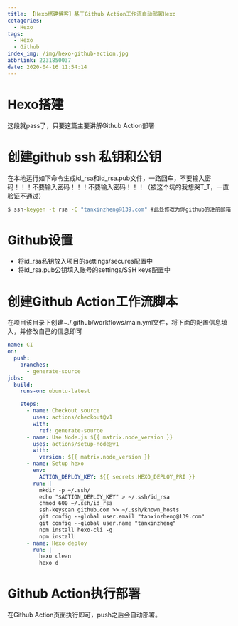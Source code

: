 ```yaml
---
title: 【Hexo搭建博客】基于Github Action工作流自动部署Hexo
cetagories:
  - Hexo
tags:
  - Hexo
  - Github
index_img: /img/hexo-github-action.jpg
abbrlink: 2231850037
date: 2020-04-16 11:54:14
---
```


# Hexo搭建
这段就pass了，只要这篇主要讲解Github Action部署

# 创建github ssh 私钥和公钥
在本地运行如下命令生成id_rsa和id_rsa.pub文件，一路回车，不要输入密码！！！不要输入密码！！！不要输入密码！！！（被这个坑的我想哭T_T，一直验证不通过）
```cmd
$ ssh-keygen -t rsa -C "tanxinzheng@139.com" #此处修改为你github的注册邮箱
```

# Github设置
- 将id_rsa私钥放入项目的settings/secures配置中
- 将id_rsa.pub公钥填入账号的settings/SSH keys配置中

# 创建Github Action工作流脚本

在项目该目录下创建~./.github/workflows/main.yml文件，将下面的配置信息填入，并修改自己的信息即可

```yml
name: CI
on:
  push:
    branches:
      - generate-source
jobs:
  build:
    runs-on: ubuntu-latest

    steps:
      - name: Checkout source
        uses: actions/checkout@v1
        with:
          ref: generate-source
      - name: Use Node.js ${{ matrix.node_version }}
        uses: actions/setup-node@v1
        with:
          version: ${{ matrix.node_version }}
      - name: Setup hexo
        env:
          ACTION_DEPLOY_KEY: ${{ secrets.HEXO_DEPLOY_PRI }}
        run: |
          mkdir -p ~/.ssh/
          echo "$ACTION_DEPLOY_KEY" > ~/.ssh/id_rsa
          chmod 600 ~/.ssh/id_rsa
          ssh-keyscan github.com >> ~/.ssh/known_hosts
          git config --global user.email "tanxinzheng@139.com"
          git config --global user.name "tanxinzheng"
          npm install hexo-cli -g
          npm install
      - name: Hexo deploy
        run: |
          hexo clean
          hexo d
```

# Github Action执行部署
在Github Action页面执行即可，push之后会自动部署。